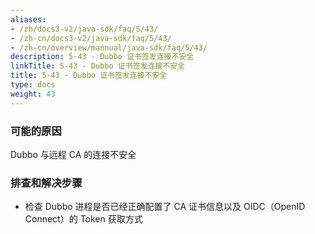 ```yaml
---
aliases:
- /zh/docs3-v2/java-sdk/faq/5/43/
- /zh-cn/docs3-v2/java-sdk/faq/5/43/
- /zh-cn/overview/mannual/java-sdk/faq/5/43/
description: 5-43 - Dubbo 证书签发连接不安全
linkTitle: 5-43 - Dubbo 证书签发连接不安全
title: 5-43 - Dubbo 证书签发连接不安全
type: docs
weight: 43
---
```







### 可能的原因

Dubbo 与远程 CA 的连接不安全

### 排查和解决步骤

- 检查 Dubbo 进程是否已经正确配置了 CA 证书信息以及 OIDC（OpenID Connect）的 Token 获取方式
